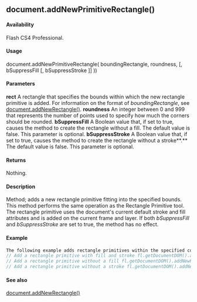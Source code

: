 ## document.addNewPrimitiveRectangle()

#### Availability

Flash CS4 Professional.

#### Usage

document.addNewPrimitiveRectangle( boundingRectangle, roundness, \[, bSuppressFill \[, bSuppressStroke \]\] ))

#### Parameters

**rect** A rectangle that specifies the bounds within which the new rectangle primitive is added. For information on the format of *boundingRectangle*, see [document.addNewRectangle()](#_bookmark128).
**roundness** An integer between 0 and 999 that represents the number of points used to specify how much the corners should be rounded.
**bSuppressFill** A Boolean value that, if set to true, causes the method to create the rectangle without a fill. The default value is false. This parameter is optional.
**bSuppressStroke** A Boolean value that, if set to true, causes the method to create the rectangle without a stroke**.** The default value is false. This parameter is optional.

#### Returns

Nothing.

#### Description

Method; adds a new rectangle primitive fitting into the specified bounds. This method performs the same operation as the Rectangle Primitive tool. The rectangle primitive uses the document's current default stroke and fill attributes and is added on the current frame and layer. If both *bSuppressFill* and *bSuppressStroke* are set to true, the method has no effect.

#### Example

```javascript
The following example adds rectangle primitives within the specified coordinates, with and without fill and stroke, and with different amounts of roundness:
// Add a rectangle primitive with fill and stroke fl.getDocumentDOM().addNewPrimitiveRectangle({left:0,top:0,right:100,bottom:100}, 0);
// Add a rectangle primitive without a fill fl.getDocumentDOM().addNewPrimitiveRectangle({left:100,top:100,right:200,bottom:200}, 20, true);
// Add a rectangle primitive without a stroke fl.getDocumentDOM().addNewPrimitiveRectangle({left:200,top:200,right:300,bottom:300}, 50,false,true);

```
#### See also

[document.addNewRectangle()](#_bookmark128)
